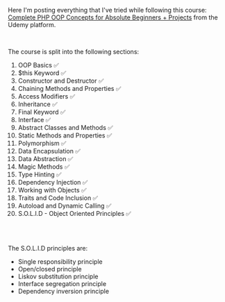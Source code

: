 Here I'm posting everything that I've tried while following this course: [Complete PHP OOP Concepts for Absolute Beginners + Projects](https://www.udemy.com/course/complete-php-oop-tutorials-for-absolute-beginners-projects/)
from the Udemy platform.

<br>

The course is split into the following sections: <br>
1. OOP Basics ✅
2. $this Keyword ✅
3. Constructor and Destructor ✅
4. Chaining Methods and Properties ✅
5. Access Modifiers ✅
6. Inheritance ✅
7. Final Keyword ✅
8. Interface ✅
9. Abstract Classes and Methods ✅
10. Static Methods and Properties ✅
11. Polymorphism ✅
12. Data Encapsulation ✅
13. Data Abstraction ✅
14. Magic Methods ✅
15. Type Hinting ✅
16. Dependency Injection ✅
17. Working with Objects ✅
18. Traits and Code Inclusion ✅
19. Autoload and Dynamic Calling ✅
20. S.O.L.I.D - Object Oriented Principles ✅
<br>
<br>


The S.O.L.I.D principles are:
- Single responsibility principle
- Open/closed principle
- Liskov substitution principle
- Interface segregation principle
- Dependency inversion principle